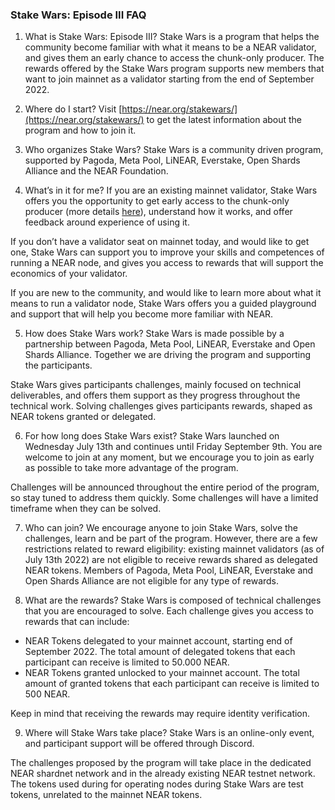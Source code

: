 ### Stake Wars: Episode III FAQ



1. What is Stake Wars: Episode III?
Stake Wars is a program that helps the community become familiar with what it means to be a NEAR validator, and gives them an early chance to access the chunk-only producer. The rewards offered by the Stake Wars program supports new members that want to join mainnet as a validator starting from the end of September 2022.


2. Where do I start?
Visit [https://near.org/stakewars/](https://near.org/stakewars/) to get the latest information about the program and how to join it. 

3. Who organizes Stake Wars?
Stake Wars is a community driven program, supported by Pagoda, Meta Pool, LiNEAR, Everstake, Open Shards Alliance and the NEAR Foundation.

4. What’s in it for me?
If you are an existing mainnet validator, Stake Wars offers you the opportunity to get early access to the chunk-only producer (more details [here](https://near.org/decentralize/)), understand how it works, and offer feedback around experience of using it.

If you don’t have a validator seat on mainnet today, and would like to get one, Stake Wars can support you to improve your skills and competences of running a NEAR node, and gives you access to rewards that will support the economics of your validator.

If you are new to the community, and would like to learn more about what it means to run a validator node, Stake Wars offers you a guided playground and support that will help you become more familiar with NEAR.

5. How does Stake Wars work?
Stake Wars is made possible by a partnership between Pagoda, Meta Pool, LiNEAR, Everstake and Open Shards Alliance. Together we are driving the program and supporting the participants.

Stake Wars gives participants challenges, mainly focused on technical deliverables, and offers them support as they progress throughout the technical work. Solving challenges gives participants rewards, shaped as NEAR tokens granted or delegated.

6. For how long does Stake Wars exist?
Stake Wars launched on Wednesday July 13th and continues until Friday September 9th. You are welcome to join at any moment, but we encourage you to join as early as possible to take more advantage of the program.

Challenges will be announced throughout the entire period of the program, so stay tuned to address them quickly. Some challenges will have a limited timeframe when they can be solved.

7. Who can join?
We encourage anyone to join Stake Wars, solve the challenges, learn and be part of the program. However, there are a few restrictions related to reward eligibility: existing mainnet validators (as of July 13th 2022) are not eligible to receive rewards shared as delegated NEAR tokens. Members of Pagoda, Meta Pool, LiNEAR, Everstake and Open Shards Alliance are not eligible for any type of rewards.

8. What are the rewards?
Stake Wars is composed of technical challenges that you are encouraged to solve. Each challenge gives you access to rewards that can include:

* NEAR Tokens delegated to your mainnet account, starting end of September 2022. The total amount of delegated tokens that each participant can receive is limited to 50.000 NEAR.
* NEAR Tokens granted unlocked to your mainnet account. The total amount of granted tokens that each participant can receive is limited to 500 NEAR.

Keep in mind that receiving the rewards may require identity verification.

9. Where will Stake Wars take place?
Stake Wars is an online-only event, and participant support will be offered through Discord.

The challenges proposed by the program will take place in the dedicated NEAR shardnet network and in the already existing NEAR testnet network. The tokens used during for operating nodes during Stake Wars are test tokens, unrelated to the mainnet NEAR tokens.
